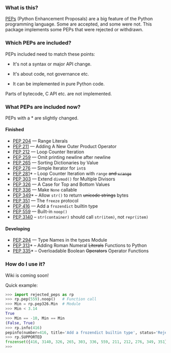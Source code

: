 ### What is this?

[PEPs](https://www.python.org/dev/peps/) (Python Enhancement Proposals) are a big feature of the Python programming language. Some are accepted, and some were not. This package implements some PEPs that were rejected or withdrawn.

### Which PEPs are included?

PEPs included need to match these points:

- It's not a syntax or major API change.

- It's about code, not governance etc.

- It can be implemented in pure Python code.


Parts of bytecode, C API etc. are not implemented.

### What PEPs are included now?

PEPs with a \* are slightly changed.

#### Finished

- [PEP 204](https://www.python.org/dev/peps/pep-0204/) — Range Literals
- [PEP 211](https://www.python.org/dev/peps/pep-0211/) — Adding A New Outer Product Operator
- [PEP 212](https://www.python.org/dev/peps/pep-0212/) — Loop Counter Iteration
- [PEP 259](https://www.python.org/dev/peps/pep-0259) — Omit printing newline after newline
- [PEP 265](https://www.python.org/dev/peps/pep-0265/) — Sorting Dictionaries by Value
- [PEP 276](https://www.python.org/dev/peps/pep-0276/) — Simple Iterator for `int`s
- [PEP 281](https://www.python.org/dev/peps/pep-0281/)\* – Loop Counter Iteration with `range` ~~and `xrange`~~
- [PEP 303](https://www.python.org/dev/peps/pep-0303/) — Extend `divmod()` for Multiple Divisors
- [PEP 326](https://www.python.org/dev/peps/pep-0326/) — A Case for Top and Bottom Values
- [PEP 336](https://www.python.org/dev/peps/pep-0336/) — Make `None` callable
- [PEP 349](https://www.python.org/dev/peps/pep-0349/)\* – Allow `str()` to return ~~unicode strings~~ bytes
- [PEP 351](https://www.python.org/dev/peps/pep-0351/) — The `freeze` protocol
- [PEP 416](https://www.python.org/dev/peps/pep-0416/) — Add a `frozendict` builtin type
- [PEP 559](https://www.python.org/dev/peps/pep-0559/) — Built-in `noop()`
- [PEP 3140](https://www.python.org/dev/peps/pep-3140/) – `str(container)` should call `str(item)`, not `repr(item)`

#### Developing

- [PEP 294](https://www.python.org/dev/peps/pep-0294/) — Type Names in the types Module
- [PEP 313](https://www.python.org/dev/peps/pep-0313/)\* – Adding Roman Numeral ~~Literals~~ Functions to Python
- [PEP 335](https://www.python.org/dev/peps/pep-0335/)\* – Overloadable Boolean ~~Operators~~ Operator Functions

### How do I use it?
Wiki is coming soon!

Quick example:

```python
>>> import rejected_peps as rp
>>> rp.pep(559).noop()   # Function call
>>> Min = rp.pep326.Min  # Module
>>> Min < 3.14
True
>>> Min == -10, Min == Min
(False, True)
>>> rp.info(416)
pepinfo(number=416, title='Add a frozendict builtin type', status='Rejected', creation='2012-02-29', url='https://www.python.org/dev/peps/pep-0416/')
>>> rp.SUPPORTED
frozenset({416, 3140, 326, 265, 303, 336, 559, 211, 212, 276, 349, 351})
>>> 
```

